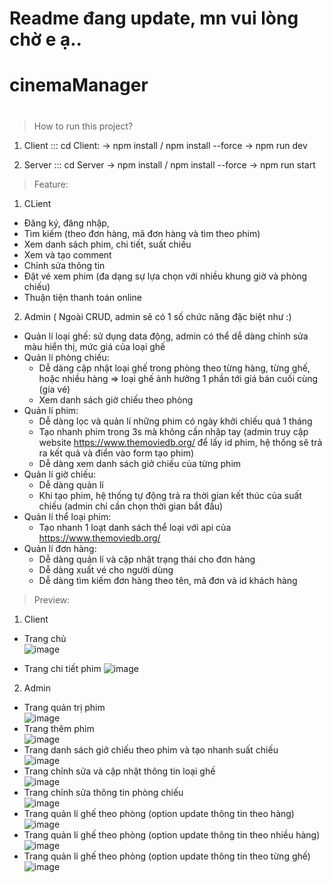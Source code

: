 # Readme đang update, mn vui lòng chờ e ạ..
# cinemaManager


# 
> How to run this project? <br/>

  1. Client ::: cd Client: -> npm install / npm install --force -> npm run dev <br>

  2. Server ::: cd Server -> npm install / npm install --force -> npm run start <br>

> Feature: 

  1. CLient
  - Đăng ký, đăng nhập, 
  - Tìm kiếm (theo đơn hàng, mã đơn hàng và tìm theo phim)
  - Xem danh sách phim, chi tiết, suất chiếu
  - Xem và tạo comment
  - Chỉnh sửa thông tin
  - Đặt vé xem phim (đa dạng sự lựa chọn với nhiều khung giờ và phòng chiếu)
  - Thuận tiện thanh toán online 
  
  2. Admin ( Ngoài CRUD, admin sẽ có 1 số chức năng đặc biệt như :)
   - Quản lí loại ghế: sử dụng data động, admin có thể dễ dàng chỉnh sửa màu hiển thị, mức giá của loại ghế
   - Quản lí phòng chiếu: <br>
      + Dễ dàng cập nhật loại ghế trong phòng theo từng hàng, từng ghế, hoặc nhiều hàng
      => loại ghế ảnh hưởng 1 phần tới giá bán cuối cùng (gía vé)
      + Xem danh sách giờ chiếu theo phòng
   - Quản lí phim: <br>
       + Dễ dàng lọc và quản lí những phim có ngày khởi chiếu quá 1 tháng
       + Tạo nhanh phim trong 3s mà không cần nhập tay (admin truy cập website https://www.themoviedb.org/ để lấy id phim, hệ thống sẽ trả ra kết quả và điển vào form tạo phim)
       + Dễ dàng xem danh sách giở chiếu của từng phim
   - Quản lí giờ chiếu: <br>
      + Dễ dàng quản lí   
      + Khi tạo phim, hệ thống tự động trả ra thời gian kết thúc của suất chiếu (admin chỉ cần chọn thời gian bắt đầu)
   - Quản lí thể loại phim: <br>
      + Tạo nhanh 1 loạt danh sách thể loại với api của https://www.themoviedb.org/ 
   - Quản lí đơn hàng: <br>
     + Dễ dàng quản lí và cập nhật trạng thái cho đơn hàng
     + Dễ dàng xuất vé cho người dùng
     + Dễ dàng tìm kiếm đơn hàng theo tên, mã đơn và id khách hàng
> Preview: 
  1. Client
  - Trang chủ <br>
  ![image](https://user-images.githubusercontent.com/51841214/227824986-cbbdda0e-fe1b-4fe6-8869-ee785358b9dc.png)
  
  - Trang chi tiết phim
  ![image](https://user-images.githubusercontent.com/51841214/227825296-63f6c748-ac88-4a4f-b27e-5a7db208090e.png)
  
  
  2. Admin
  - Trang quản trị phim <br>
   ![image](https://user-images.githubusercontent.com/51841214/227825444-03a3d1dc-1486-485e-b006-cd51438b78ae.png)
  - Trang thêm phim <br>
   ![image](https://user-images.githubusercontent.com/51841214/227825713-2f3cb53e-c083-4624-a189-c31a73869aa1.png)
 - Trang danh sách giở chiếu theo phim và tạo nhanh suất chiếu <br>
   ![image](https://user-images.githubusercontent.com/51841214/227825928-6d310591-483e-456c-9fba-a4de05b9a674.png)
  - Trang chỉnh sửa và cập nhật thông tin loại ghế <br>
   ![image](https://user-images.githubusercontent.com/51841214/227826173-9707a080-d623-4abb-b96b-89b8c30ed9b0.png)
- Trang chỉnh sửa thông tin phòng chiếu <br>
   ![image](https://user-images.githubusercontent.com/51841214/227826273-ddd82645-c7f2-4dd2-bf52-df932404886a.png)  
- Trang quản lí ghế theo phòng (option update thông tin theo hàng)
   ![image](https://user-images.githubusercontent.com/51841214/227826397-8de03325-4343-4b93-9d06-38bad8afc0a8.png)
- Trang quản lí ghế theo phòng (option update thông tin theo nhiều hàng)
   ![image](https://user-images.githubusercontent.com/51841214/227826636-83be2042-6350-4868-9d2c-0db1ef746d79.png)
- Trang quản lí ghế theo phòng (option update thông tin theo từng ghế)
   ![image](https://user-images.githubusercontent.com/51841214/227826668-8bd23272-9fb9-4b33-a89f-3adb4553f6a4.png)

